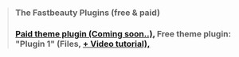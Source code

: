 > ### The Fastbeauty Plugins (free & paid)
> ### [Paid theme plugin (Coming soon..),](https://youtube.com/@VideoCovery) Free theme plugin: "Plugin 1" (Files, [+ Video tutorial),](https://youtube.com/@VideoCovery)
